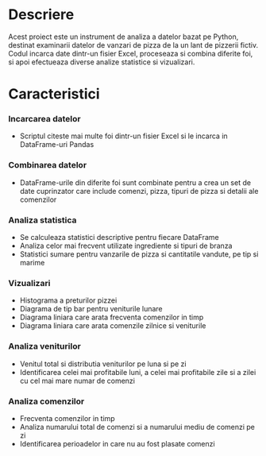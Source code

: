 <h1>Descriere</h1>
<p>Acest proiect este un instrument de analiza a datelor bazat pe Python, destinat examinarii datelor de vanzari de pizza de la un lant de pizzerii fictiv. Codul incarca date dintr-un fisier Excel, proceseaza si combina diferite foi, si apoi efectueaza diverse analize statistice si vizualizari.</p>
<h1>Caracteristici</h1>
<h3>Incarcarea datelor</h2>
<ul>
  <li>Scriptul citeste mai multe foi dintr-un fisier Excel si le incarca in DataFrame-uri Pandas</li>
</ul>
<h3>Combinarea datelor</h3> 
<ul>
  <li>DataFrame-urile din diferite foi sunt combinate pentru a crea un set de date cuprinzator care include comenzi, pizza, tipuri de pizza si detalii ale comenzilor</li>
</ul>
<h3>Analiza statistica</h3>
<ul>
  <li>Se calculeaza statistici descriptive pentru fiecare DataFrame</li>
  <li>Analiza celor mai frecvent utilizate ingrediente si tipuri de branza</li>
  <li>Statistici sumare pentru vanzarile de pizza si cantitatile vandute, pe tip si marime</li>
</ul>
<h3>Vizualizari</h3>
<ul>
  <li>Histograma a preturilor pizzei</li>
  <li>Diagrama de tip bar pentru veniturile lunare</li>
  <li>Diagrama liniara care arata frecventa comenzilor in timp</li>
  <li>Diagrama liniara care arata comenzile zilnice si veniturile</li>
</ul>
<h3>Analiza veniturilor</h3>
<ul>
  <li>Venitul total si distributia veniturilor pe luna si pe zi</li>
  <li>Identificarea celei mai profitabile luni, a celei mai profitabile zile si a zilei cu cel mai mare numar de comenzi</li>
</ul>
<h3>Analiza comenzilor</h3>
<ul>
  <li>Frecventa comenzilor in timp</li>
  <li>Analiza numarului total de comenzi si a numarului mediu de comenzi pe zi</li>
  <li>Identificarea perioadelor in care nu au fost plasate comenzi</li>
</ul>
